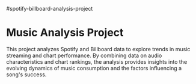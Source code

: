 #spotify-billboard-analysis-project
# Music Analysis Project
This project analyzes Spotify and Billboard data to explore trends in music streaming and chart performance. By combining data on audio characteristics and chart rankings, the analysis provides insights into the evolving dynamics of music consumption and the factors influencing a song's success.

